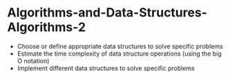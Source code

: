 # Algorithms-and-Data-Structures-Algorithms-2

- Choose or define appropriate data structures to solve specific problems
- Estimate the time complexity of data structure operations  (using the big O notation)
- Implement different data structures to solve specific problems
